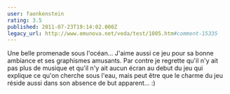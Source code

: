 ```yaml
---
user: faonkenstein
rating: 3.5
published: 2011-07-23T19:14:02.000Z
legacy_url: http://www.emunova.net/veda/test/1005.htm#comment-15335
---
```

Une belle promenade sous l'océan... J'aime aussi ce jeu pour sa bonne ambiance et ses graphismes amusants. Par contre je regrette qu'il n'y ait pas plus de musique et qu'il n'y ait aucun écran au debut du jeu qui explique ce qu'on cherche sous l'eau, mais peut être que le charme du jeu réside aussi dans son absence de but apparent... :)